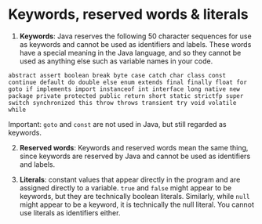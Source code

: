 
# Keywords, reserved words & literals

1. **Keywords**: Java reserves the following 50 character sequences for use as keywords and cannot be used as identifiers and labels. These words have a special meaning in the Java language, and so they cannot be used as anything else such as variable names in your code.

`abstract assert boolean break byte case catch char class const continue default do double else enum extends final finally float for goto if implements import instanceof int interface long native new package private protected public return short static strictfp super switch synchronized this throw throws transient try void volatile while  `

Important: `goto` and `const` are not used in Java, but still regarded as keywords.

2. **Reserved words**: Keywords and reserved words mean the same thing, since keywords are reserved by Java and cannot be used as identifiers and labels.

3. **Literals**: constant values that appear directly in the program and are assigned directly to a variable. `true` and `false` might appear to be keywords, but they are technically boolean literals. Similarly, while `null` might appear to be a keyword, it is technically the null literal. You cannot use literals as identifiers either.  